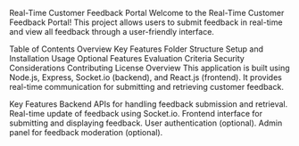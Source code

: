 Real-Time Customer Feedback Portal
Welcome to the Real-Time Customer Feedback Portal! This project allows users to submit feedback in real-time and view all feedback through a user-friendly interface.

Table of Contents
Overview
Key Features
Folder Structure
Setup and Installation
Usage
Optional Features
Evaluation Criteria
Security Considerations
Contributing
License
Overview
This application is built using Node.js, Express, Socket.io (backend), and React.js (frontend). It provides real-time communication for submitting and retrieving customer feedback.

Key Features
Backend APIs for handling feedback submission and retrieval.
Real-time update of feedback using Socket.io.
Frontend interface for submitting and displaying feedback.
User authentication (optional).
Admin panel for feedback moderation (optional).
